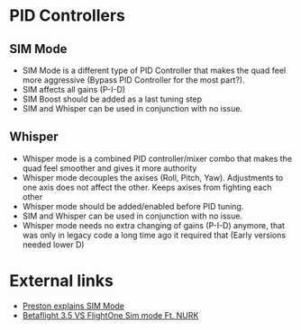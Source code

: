 # PID Controllers

## SIM Mode

- SIM Mode is a different type of PID Controller that makes the quad feel more aggressive (Bypass PID Controller for the most part?).
- SIM affects all gains (P-I-D)
- SIM Boost should be added as a last tuning step
- SIM and Whisper can be used in conjunction with no issue. 

## Whisper

- Whisper mode is a combined PID controller/mixer combo that makes the quad feel smoother and gives it more authority
- Whisper mode decouples the axises (Roll, Pitch, Yaw). Adjustments to one axis does not affect the other. Keeps axises from fighting each other
- Whisper mode should be added/enabled before PID tuning.
- SIM and Whisper can be used in conjunction with no issue. 
- Whisper mode needs no extra changing of gains (P-I-D) anymore, that was only in legacy code a long time ago it required that (Early versions needed lower D)





# External links
- [Preston explains SIM Mode](https://youtu.be/ltOLWVkZVLA)
- [Betaflight 3.5 VS FlightOne Sim mode Ft. NURK](https://youtu.be/Z2qxnU2SsHM)